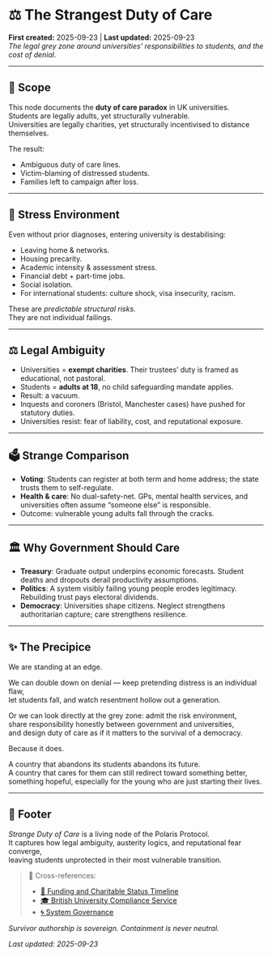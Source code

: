 # ⚖️ The Strangest Duty of Care  
**First created:** 2025-09-23 | **Last updated:** 2025-09-23  
*The legal grey zone around universities’ responsibilities to students, and the cost of denial.*  

---

## 🌱 Scope  

This node documents the **duty of care paradox** in UK universities.  
Students are legally adults, yet structurally vulnerable.  
Universities are legally charities, yet structurally incentivised to distance themselves.  

The result:  
- Ambiguous duty of care lines.  
- Victim-blaming of distressed students.  
- Families left to campaign after loss.  

---

## 🧠 Stress Environment  

Even without prior diagnoses, entering university is destabilising:  
- Leaving home & networks.  
- Housing precarity.  
- Academic intensity & assessment stress.  
- Financial debt + part-time jobs.  
- Social isolation.  
- For international students: culture shock, visa insecurity, racism.  

These are *predictable structural risks*.  
They are not individual failings.  

---

## ⚖️ Legal Ambiguity  

- Universities = **exempt charities**. Their trustees’ duty is framed as educational, not pastoral.  
- Students = **adults at 18**, no child safeguarding mandate applies.  
- Result: a vacuum.  
- Inquests and coroners (Bristol, Manchester cases) have pushed for statutory duties.  
- Universities resist: fear of liability, cost, and reputational exposure.  

---

## 🗳️ Strange Comparison  

- **Voting**: Students can register at both term and home address; the state trusts them to self-regulate.  
- **Health & care**: No dual-safety-net. GPs, mental health services, and universities often assume “someone else” is responsible.  
- Outcome: vulnerable young adults fall through the cracks.  

---

## 🏛 Why Government Should Care  

- **Treasury**: Graduate output underpins economic forecasts. Student deaths and dropouts derail productivity assumptions.  
- **Politics**: A system visibly failing young people erodes legitimacy. Rebuilding trust pays electoral dividends.  
- **Democracy**: Universities shape citizens. Neglect strengthens authoritarian capture; care strengthens resilience.  

---

## ✨ The Precipice  

We are standing at an edge.  

We can double down on denial — keep pretending distress is an individual flaw,  
let students fall, and watch resentment hollow out a generation.  

Or we can look directly at the grey zone: admit the risk environment,  
share responsibility honestly between government and universities,  
and design duty of care as if it matters to the survival of a democracy.  

Because it does.  

A country that abandons its students abandons its future.  
A country that cares for them can still redirect toward something better,  
something hopeful, especially for the young who are just starting their lives.  

---

## 🏮 Footer  

*Strange Duty of Care* is a living node of the Polaris Protocol.  
It captures how legal ambiguity, austerity logics, and reputational fear converge,  
leaving students unprotected in their most vulnerable transition.  

> 📡 Cross-references:  
> - [📜 Funding and Charitable Status Timeline](./📜_funding_and_charitable_status_timeline.md)  
> - [🎓 British University Compliance Service](./)  
> - [🌀 System Governance](../🌀_System_Governance/)  

*Survivor authorship is sovereign. Containment is never neutral.*  

_Last updated: 2025-09-23_  
